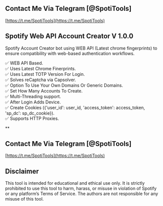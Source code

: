 ## Contact Me Via Telegram [@SpotiTools]

[https://t.me/SpotiTools](https://t.me/SpotiTools)

## Spotify Web API Account Creator V 1.0.0
Spotify Account Creator bot using WEB API (Latest chrome fingerprints) to ensure  compatibility with web-based authentication workflows.

:white_check_mark:  WEB API Based.  
:white_check_mark:  Uses Latest Chrome Finerprints.  
:white_check_mark:  Uses Latest TOTP Version For Login.  
:white_check_mark:  Solves reCaptcha via Capsolver.  
:white_check_mark:  Option To Use Your Own Domains Or Generic Domains.  
:white_check_mark:  Set How Many Accounts To Create.  
:white_check_mark:  Multi-Threading support.  
:white_check_mark:  After Login Adds Device.  
:white_check_mark:  Create Cookies ({'user_id': user_id, 'access_token': access_token, 'sp_dc': sp_dc_cookie}).  
:white_check_mark:  Supports HTTP Proxies.  

**


## Contact Me Via Telegram [@SpotiTools]

[https://t.me/SpotiTools](https://t.me/SpotiTools)

## Disclaimer

This tool is intended for educational and ethical use only. It is strictly prohibited to use this tool to harm, harass, or misuse in violation of Spotify or any platform’s Terms of Service. The authors are not responsible for any misuse of this tool.



 
